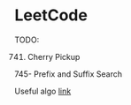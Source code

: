 # LeetCode

TODO:

741. Cherry Pickup

745- Prefix and Suffix Search

Useful algo [link](https://cp-algorithms.com/)
